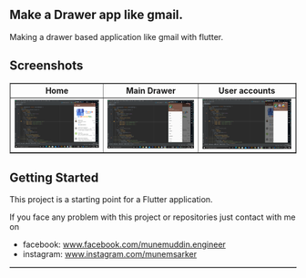 ## Make a Drawer app like gmail.

Making a drawer based application like gmail with flutter.

## Screenshots

<table border>
    <tr>
        <th style="text-align:center">Home</th>
        <th style="text-align:center">Main Drawer</th>
        <th style="text-align:center">User accounts</th>
    </tr>
    <tr>
        <td><img src="./drawer.png" alt="" width="200"></td>
        <td><img src="./drawer1.png" alt="" width="200"></td>
        <td><img src="./draweruser.png" alt="" width="200"></td>
    <tr>
</table>

<table border>

## Getting Started

This project is a starting point for a Flutter application.


If you face any problem with this project or repositories just contact with me on 
- facebook: www.facebook.com/munemuddin.engineer
- instagram: www.instagram.com/munemsarker
